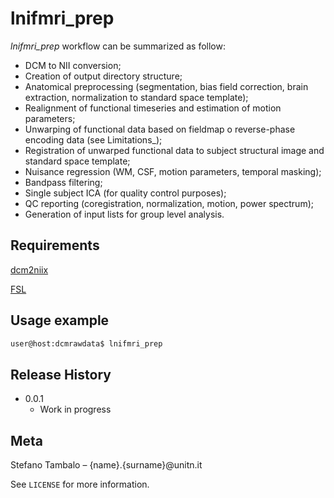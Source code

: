 # lnifmri_prep

*lnifmri_prep* workflow can be summarized as follow:

* DCM to NII conversion;
* Creation of output directory structure;
* Anatomical preprocessing (segmentation, bias field correction, brain extraction, normalization to standard space template);
* Realignment of functional timeseries and estimation of motion parameters;
* Unwarping of functional data based on fieldmap o reverse-phase encoding data (see Limitations_);
* Registration of unwarped functional data to subject structural image and standard space template;
* Nuisance regression (WM, CSF, motion parameters, temporal masking);
* Bandpass filtering;
* Single subject ICA (for quality control purposes);
* QC reporting (coregistration, normalization, motion, power spectrum);
* Generation of input lists for group level analysis.


## Requirements

[dcm2niix](https://github.com/rordenlab/dcm2niix/releases)

[FSL](https://fsl.fmrib.ox.ac.uk/fsl/fslwiki/FSL)

## Usage example

```bash
user@host:dcmrawdata$ lnifmri_prep
```

## Release History

* 0.0.1
    * Work in progress

## Meta

Stefano Tambalo – {name}.{surname}@unitn.it

See ``LICENSE`` for more information.

<!-- Markdown link & img dfn's -->
[dcm2niix]: https://img.shields.io/npm/v/datadog-metrics.svg?style=flat-square
[fsl]: https://npmjs.org/package/datadog-metrics

